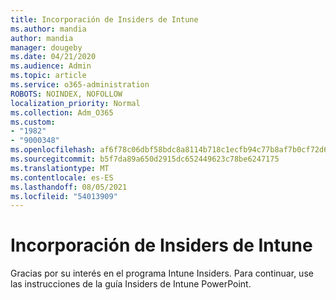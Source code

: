 ```yaml
---
title: Incorporación de Insiders de Intune
ms.author: mandia
author: mandia
manager: dougeby
ms.date: 04/21/2020
ms.audience: Admin
ms.topic: article
ms.service: o365-administration
ROBOTS: NOINDEX, NOFOLLOW
localization_priority: Normal
ms.collection: Adm_O365
ms.custom:
- "1982"
- "9000348"
ms.openlocfilehash: af6f78c06dbf58bdc8a8114b718c1ecfb94c77b8af7b0cf72d6a96e16dc17c40
ms.sourcegitcommit: b5f7da89a650d2915dc652449623c78be6247175
ms.translationtype: MT
ms.contentlocale: es-ES
ms.lasthandoff: 08/05/2021
ms.locfileid: "54013909"
---
```

# <a name="intune-insiders-onboarding"></a>Incorporación de Insiders de Intune

Gracias por su interés en el programa Intune Insiders. Para continuar, use las instrucciones de la guía Insiders de Intune PowerPoint.

